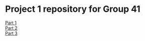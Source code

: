# Project 1 repository for Group 41 

[Part 1](/PART1.md) <br>
[Part 2](/PART2.md) <br>
[Part 3](/PART3.md) <br>
